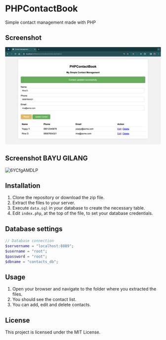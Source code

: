 # PHPContactBook
 Simple contact management made with PHP

## Screenshot

![](img.png) <br>

## Screenshot BAYU GILANG<br>
![6YCfgAMDLP](https://github.com/user-attachments/assets/3866e752-4ef4-49d6-8822-effdc4c918b2) <br>


## Installation
1. Clone the repository or download the zip file.
2. Extract the files to your server.
3. Execute `data.sql` in your database to create the necessary table.
4. Edit `index.php`, at the top of the file, to set your database credentials.

## Database settings
```php
// Database connection
$servername = "localhost:8889";
$username = "root";
$password = "root";
$dbname = "contacts_db";
```

## Usage
1. Open your browser and navigate to the folder where you extracted the files.
2. You should see the contact list.
3. You can add, edit and delete contacts.

## License
This project is licensed under the MIT License.
